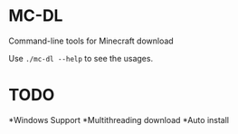 # MC-DL

Command-line tools for Minecraft download  
  
Use ```./mc-dl --help``` to see the usages.  

# TODO
*Windows Support
*Multithreading download
*Auto install
